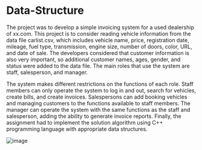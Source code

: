 # Data-Structure

The project was to develop a simple invoicing system for a used dealership of xx.com. This project is to consider reading vehicle information from the data file carlist.csv, which includes vehicle name, price, registration date, mileage, fuel type, transmission, engine size, number of doors, color, URL, and date of sale. The developers considered that customer information is also very important, so additional customer names, ages, gender, and status were added to the data file. The main roles that use the system are staff, salesperson, and manager.

The system makes different restrictions on the functions of each role. Staff members can only operate the system to log in and out, search for vehicles, create bills, and create invoices. Salespersons can add booking vehicles and managing customers to the functions available to staff members. The manager can operate the system with the same functions as the staff and salesperson, adding the ability to generate invoice reports. Finally, the assignment had to implement the solution algorithm using C++ programming language with appropriate data structures.

![image](https://github.com/TjjPortfolio/Data-Structure/assets/165363822/c09b3ae9-c068-46bb-a86a-c716102805e8)
